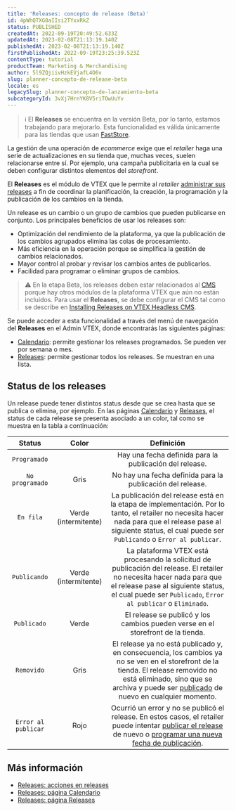 ```yaml
---
title: 'Releases: concepto de release (Beta)'
id: 4pWhQTXG0aIIsi2TYxxRkZ
status: PUBLISHED
createdAt: 2022-09-19T20:49:52.633Z
updatedAt: 2023-02-08T21:13:19.140Z
publishedAt: 2023-02-08T21:13:19.140Z
firstPublishedAt: 2022-09-19T23:25:39.523Z
contentType: tutorial
productTeam: Marketing & Merchandising
author: 5l9ZQjiivHzkEVjafL4O6v
slug: planner-concepto-de-release-beta
locale: es
legacySlug: planner-concepto-de-lanzamiento-beta
subcategoryId: 3vXj7HrnYK8V5riTOwUuYv
---
```


>ℹ️ El **Releases** se encuentra en la versión Beta, por lo tanto, estamos trabajando para mejorarlo. Esta funcionalidad es válida únicamente para las tiendas que usan [FastStore](https://www.faststore.dev/).

La gestión de una operación de _ecommerce_ exige que el _retailer_ haga una serie de actualizaciones en su tienda que, muchas veces, suelen relacionarse entre sí. Por ejemplo, una campaña publicitaria en la cual se deben configurar distintos elementos del _storefront_.

El **Releases** es el módulo de VTEX que le permite al _retailer_ [administrar sus releases](https://help.vtex.com/es/tutorial/planner-acciones-en-los-releases-beta--1zsomdifPEQkdV6RW93JyW) a fin de coordinar la planificación, la creación, la programación y la publicación de los cambios en la tienda. 

Un release es un cambio o un grupo de cambios que pueden publicarse en conjunto. Los principales beneficios de usar los releases son:

* Optimización del rendimiento de la plataforma, ya que la publicación de los cambios agrupados elimina las colas de procesamiento.
* Más eficiencia en la operación porque se simplifica la gestión de cambios relacionados.
* Mayor control al probar y revisar los cambios antes de publicarlos.
* Facilidad para programar o eliminar grupos de cambios.

>⚠️ En la etapa Beta, los releases deben estar relacionados al [CMS](https://help.vtex.com/es/tracks/cms--2YcpgIljVaLVQYMzxQbc3z/4yB9wSl79cArd68aRBnBZ2) porque hay otros módulos de la plataforma VTEX que aún no están incluidos. Para usar el **Releases**, se debe configurar el CMS tal como se describe en [Installing Releases on VTEX Headless CMS](https://www.faststore.dev/how-to-guides/cms/vtex-headless-cms/Installing%20Releases%20on%20VTEX%20Headless%20CMS).

Se puede acceder a esta funcionalidad a través del menú de navegación del **Releases** en el Admin VTEX, donde encontrarás las siguientes páginas:

* [Calendario](https://help.vtex.com/es/tutorial/planner-pagina-calendario-beta--46wSZ7Z5xoXQPP0xHfIx9C): permite gestionar los releases programados. Se pueden ver por semana o mes.
* [Releases](https://help.vtex.com/es/tutorial/planner-pagina-de-releases-beta--2p7IiVD6K8i1iRiwHph5sw): permite gestionar todos los releases. Se muestran en una lista.

## Status de los releases

Un release puede tener distintos status desde que se crea hasta que se publica o elimina, por ejemplo. En las páginas [Calendario](https://help.vtex.com/es/tutorial/planner-pagina-calendario-beta--46wSZ7Z5xoXQPP0xHfIx9C) y [Releases](https://help.vtex.com/es/tutorial/planner-pagina-de-releases-beta--2p7IiVD6K8i1iRiwHph5sw), el status de cada release se presenta asociado a un color, tal como se muestra en la tabla a continuación:

| **Status** | **Color** | **Definición** |
|:---:|:---:|:---:|
| `Programado` |  | Hay una fecha definida para la publicación del release. |
| `No programado` | Gris | No hay una fecha definida para la publicación del release. |
| `En fila` | Verde (intermitente) | La publicación del release está en la etapa de implementación. Por lo tanto, el retailer no necesita hacer nada para que el release pase al siguiente status, el cual puede ser `Publicando` o `Error al publicar`. |
| `Publicando` | Verde (intermitente) | La plataforma VTEX está procesando la solicitud de publicación del release. El retailer no necesita hacer nada para que el release pase al siguiente status, el cual puede ser `Publicado`, `Error al publicar` o `Eliminado`. |
| `Publicado` | Verde | El release se publicó y los cambios pueden verse en el storefront de la tienda. |
| `Removido` | Gris | El release ya no está publicado y, en consecuencia, los cambios ya no se ven en el storefront de la tienda. El release removido no está eliminado, sino que se archiva y puede ser [publicado](https://help.vtex.com/es/tutorial/planner-acciones-en-los-releases-beta--1zsomdifPEQkdV6RW93JyW#publicar-releases) de nuevo en cualquier momento.  |
| `Error al publicar` | Rojo | Ocurrió un error y no se publicó el release. En estos casos, el retailer puede intentar [publicar el release](https://help.vtex.com/es/tutorial/planner-acciones-en-los-releases-beta--1zsomdifPEQkdV6RW93JyW#publicar-releases) de nuevo o [programar una nueva fecha de publicación](https://help.vtex.com/es/tutorial/planner-acciones-en-los-releases-beta--1zsomdifPEQkdV6RW93JyW#reprogramar). |

## Más información

* [Releases: acciones en releases](https://help.vtex.com/es/tutorial/planner-acciones-en-los-releases-beta--1zsomdifPEQkdV6RW93JyW)
* [Releases: página Calendario](https://help.vtex.com/es/tutorial/planner-pagina-calendario-beta--46wSZ7Z5xoXQPP0xHfIx9C)
* [Releases: página Releases](https://help.vtex.com/es/tutorial/planner-pagina-de-releases-beta--2p7IiVD6K8i1iRiwHph5sw)
